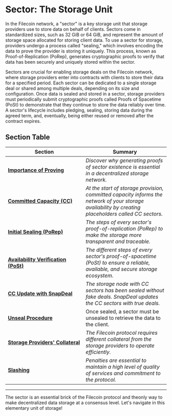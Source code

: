 # Sector: The Storage Unit

In the Filecoin network, a "sector" is a key storage unit that storage providers use to store data on behalf of clients. Sectors come in standardized sizes, such as 32 GiB or 64 GiB, and represent the amount of storage space allocated for storing client data. To use a sector for storage, providers undergo a process called "sealing," which involves encoding the data to prove the provider is storing it uniquely. This process, known as Proof-of-Replication (PoRep), generates cryptographic proofs to verify that data has been securely and uniquely stored within the sector.

Sectors are crucial for enabling storage deals on the Filecoin network, where storage providers enter into contracts with clients to store their data for a specified period. Each sector can be dedicated to a single storage deal or shared among multiple deals, depending on its size and configuration. Once data is sealed and stored in a sector, storage providers must periodically submit cryptographic proofs called Proofs of Spacetime (PoSt) to demonstrate that they continue to store the data reliably over time. A sector's lifecycle includes pledging, sealing, storing data during the agreed term, and, eventually, being either reused or removed after the contract expires.

## Section Table

<table><thead><tr><th width="227">Section</th><th>Summary</th></tr></thead><tbody><tr><td><a href="importance-of-proving.md"><strong>Importance of Proving</strong></a></td><td><em>Discover why generating proofs of sector existence is essential in a decentralized storage network.</em></td></tr><tr><td><a href="committed-capacity-cc.md"><strong>Committed Capacity (CC)</strong></a></td><td><em>At the start of storage provision, committed capacity informs the network of your storage availability by creating placeholders called CC sectors.</em></td></tr><tr><td><a href="./#initial-sealing-porep"><strong>Initial Sealing (PoRep)</strong></a></td><td><em>The steps of every sector's proof-of-replication (PoRep) to make the storage more transparent and traceable.</em></td></tr><tr><td><a href="proof-of-spacetime-post.md"><strong>Availability Verification (PoSt)</strong></a></td><td><em>The different steps of every sector's proof-of-spacetime (PoSt) to ensure a reliable, available, and secure storage ecosystem.</em></td></tr><tr><td><a href="cc-sector-update/"><strong>CC Update with SnapDeal</strong></a></td><td><em>The storage node with CC sectors has been sealed without fake deals. SnapDeal updates the CC sectors with true deals.</em></td></tr><tr><td><a href="unseal-procedure.md"><strong>Unseal Procedure</strong></a></td><td>Once sealed, a sector must be unsealed to retrieve the data to the client.</td></tr><tr><td><a href="../on-chain-marketplace/storage-providers-collateral.md"><strong>Storage Providers' Collateral</strong></a></td><td><em>The Filecoin protocol requires different collateral from the storage providers to operate efficiently.</em></td></tr><tr><td><a href="../on-chain-marketplace/slashing.md"><strong>Slashing</strong></a></td><td><em>Penalties are essential to maintain a high level of quality of services and commitment to the protocol.</em></td></tr></tbody></table>

***

The sector is an essential brick of the Filecoin protocol and theonly way to make decentralized data storage at a consensus level. Let's navigate in this elementary unit of storage!
